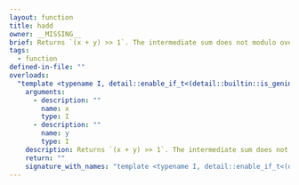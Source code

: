 ```yaml
---
layout: function
title: hadd
owner: __MISSING__
brief: Returns `(x + y) >> 1`. The intermediate sum does not modulo overflow.
tags:
  - function
defined-in-file: ""
overloads:
  "template <typename I, detail::enable_if_t<(detail::builtin::is_geninteger<I>::value), int> >\nI hadd(I, I)":
    arguments:
      - description: ""
        name: x
        type: I
      - description: ""
        name: y
        type: I
    description: Returns `(x + y) >> 1`. The intermediate sum does not modulo overflow.
    return: ""
    signature_with_names: "template <typename I, detail::enable_if_t<(detail::builtin::is_geninteger<I>::value), int> >\nI hadd(I x, I y)"
---
```

